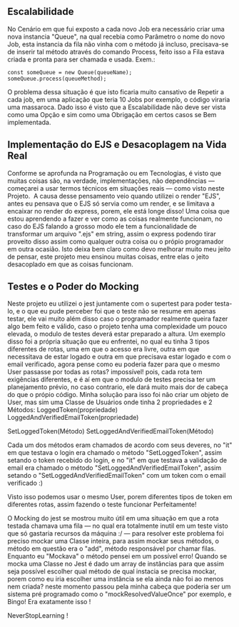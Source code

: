 ## Escalabilidade
No Cenário em que fui exposto a cada novo Job era necessário criar uma nova instancia "Queue", na qual recebia como Parâmetro o nome do novo Job, esta instancia da fila não vinha com o método já incluso, precisava-se de inserir tal método através do comando Process, feito isso a Fila estava criada e pronta para ser chamada e usada. Exem.:

```
const someQueue = new Queue(queueName);
someQueue.process(queueMethod);
```

O problema dessa situação é que isto ficaria muito cansativo de Repetir a cada job, em uma aplicação que teria 10 Jobs por exemplo, o código viraria uma massaroca. Dado isso é visto que a Escalabilidade não deve ser vista como uma Opção e sim como uma Obrigação em certos casos se Bem implementada.

## Implementação do EJS e Desacoplagem na Vida Real
Conforme se aprofunda na Programação ou em Tecnologias, é visto que muitas coisas são, na verdade, implementações, não dependências — começarei a usar termos técnicos em situações reais — como visto neste Projeto.  A causa desse pensamento veio quando utilizei o render "EJS", antes eu pensava que o EJS só servia como um render, e se limitava a encaixar no render do express, porem, ele está longe disso! Uma coisa que estou aprendendo a fazer e ver como as coisas realmente funcionam, no caso do EJS falando a grosso modo ele tem a funcionalidade de transformar um arquivo ".ejs" em string, assim o express podendo tirar proveito disso assim como qualquer outra coisa ou o própio programador em outra ocasião. Isto deixa bem claro como devo melhorar muito meu jeito de pensar, este projeto meu ensinou muitas coisas, entre elas o jeito desacoplado em que as coisas funcionam.

## Testes e o Poder do Mocking
Neste projeto eu utilizei o jest juntamente com o supertest para poder testa-lo, e o que eu pude perceber foi que o teste não se resume em apenas testar, ele vai muito além disso caso o programador realmente queira fazer algo bem feito e válido, caso o projeto tenha uma complexidade um pouco elevada, o modulo de testes deverá estar preparado a altura. Um exemplo disso foi a própria situação que eu enfrentei, no qual eu tinha 3 tipos diferentes de rotas, uma em que o acesso era livre, outra em que necessitava de estar logado e outra em que precisava estar logado e com o email verificado, agora pense como eu poderia fazer para que o mesmo User passasse por todas as rotas? impossível! pois, cada rota tem exigências diferentes, e é aí em que o modulo de testes precisa ter um planejamento prévio, no caso contrario, ele dará muito mais dor de cabeça do que o própio código. Minha solução para isso foi não criar um objeto de User, mas sim uma Classe de Usuários onde tinha 2 propriedades e 2 Métodos: LoggedToken(propriedade) LoggedAndVerifiedEmailToken(propriedade)

SetLoggedToken(Método) SetLoggedAndVerifiedEmailToken(Método)

Cada um dos métodos eram chamados de acordo com seus deveres, no "it" em que testava o login era chamado o método "SetLoggedToken", assim setando o token recebido do login, e no "it" em que testava a validação de email era chamado o método "SetLoggedAndVerifiedEmailToken", assim setando o "SetLoggedAndVerifiedEmailToken" com um token com o email verificado :)

Visto isso podemos usar o mesmo User, porem diferentes tipos de token em diferentes rotas, assim fazendo o teste funcionar Perfeitamente!

O Mocking do jest se mostrou muito útil em uma situação em que a rota testada chamava uma fila — no qual era totalmente inutil em um teste visto que só gastaria recursos da máquina :/ — para resolver este problema foi preciso mockar uma Classe inteira, para assim mockar seus métodos, o método em questão era o "add", método responsável por chamar filas. Enquanto eu "Mockava" o método pensei em um possível erro! Quando se mocka uma Classe no Jest é dado um array de instâncias para que assim seja possível escolher qual método de qual instacia se precisa mockar, porem como eu iria escolher uma instância se ela ainda não foi ao menos nem criada? neste momento passou pela minha cabeça que poderia ser um sistema pré programado como o "mockResolvedValueOnce" por exemplo, e Bingo! Era exatamente isso !

NeverStopLearning !
